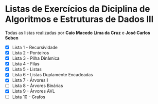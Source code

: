 # Listas de Exercícios da Diciplina de Algoritmos e Estruturas de Dados III

Todas as listas realizadas por **Caio Macedo Lima da Cruz** e **José Carlos Seben** 


- [X] Lista 1 - Recursividade 
- [X] Lista 2 - Ponteiros
- [X] Lista 3 - Pilha Dinâmica
- [X] Lista 4 - Filas
- [X] Lista 5 - Listas
- [X] Lista 6 - Listas Duplamente Encadeadas
- [X] Lista 7 - Árvores I
- [ ] Lista 8 - Árvores Binárias
- [X]  Lista 9 - Árvores AVL
- [ ] Lista 10 - Grafos
